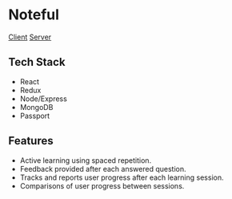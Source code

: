 # Noteful
[Client](https://noted-client.herokuapp.com/dashboard)
[Server](https://noted-server.herokuapp.com/api)

## Tech Stack
- React
- Redux
- Node/Express
- MongoDB
- Passport

## Features
- Active learning using spaced repetition.
- Feedback provided after each answered question.
- Tracks and reports user progress after each learning session.
- Comparisons of user progress between sessions.

